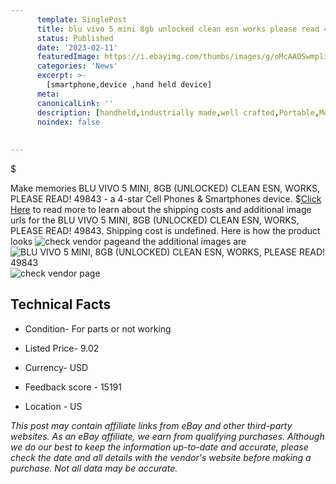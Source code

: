 ```yaml
---
      template: SinglePost
      title: blu vivo 5 mini 8gb unlocked clean esn works please read 49843
      status: Published
      date: '2023-02-11'
      featuredImage: https://i.ebayimg.com/thumbs/images/g/oMcAAOSwmplitdRQ/s-l225.jpg
      categories: 'News'
      excerpt: >-
        [smartphone,device ,hand held device]
      meta:
      canonicalLink: ''
      description: [handheld,industrially made,well crafted,Portable,Mobile,Compact,Convenient,Lightweight,Maneuverable,Man-portable,Miniature,Carriable,Hand-held,Light,Holdable,Transportable,Mobile device,Pocket-sized,On-the-go,Wireless,Cordless,Compact size,Convenient size, smartphone,device ,hand held device]
      noindex: false
      
        
---
```

$

Make memories BLU VIVO 5 MINI, 8GB (UNLOCKED) CLEAN ESN, WORKS, PLEASE READ! 49843 - a 4-star Cell Phones & Smartphones device.
$[Click Here](https://www.ebay.com/itm/185477077383?hash=item2b2f4b9987%3Ag%3AoMcAAOSwmplitdRQ&mkevt=1&mkcid=1&mkrid=711-53200-19255-0&campid=%253CePNCampaignId%253E&customid=%253CreferenceId%253E&toolid=10049) to read more to learn about the shipping costs and additional image urls for the BLU VIVO 5 MINI, 8GB (UNLOCKED) CLEAN ESN, WORKS, PLEASE READ! 49843. Shipping cost is undefined. Here is how the product looks ![check vendor page](https://i.ebayimg.com/thumbs/images/g/oMcAAOSwmplitdRQ/s-l225.jpg)and the additional images are![BLU VIVO 5 MINI, 8GB (UNLOCKED) CLEAN ESN, WORKS, PLEASE READ! 49843](https://i.ebayimg.com/images/g/oMcAAOSwmplitdRQ/s-l1600.jpg)![check vendor page](https://origin-galleryplus.ebayimg.com/ws/web/185477077383_2_0_1/225x225.jpg,https://origin-galleryplus.ebayimg.com/ws/web/185477077383_3_0_1/225x225.jpg)



 ## Technical Facts 



     
      

 - Condition- For parts or not working 


      

 - Listed Price- 9.02 


      

 - Currency- USD 


      

 - Feedback score - 15191 


      

 - Location - US 


      
      

 *_This post may contain affiliate links from eBay and other third-party websites. As an eBay affiliate, we earn from qualifying purchases. Although we do our best to keep the information up-to-date and accurate, please check the date and all details with the vendor's website before making a purchase. Not all data may be accurate._*






